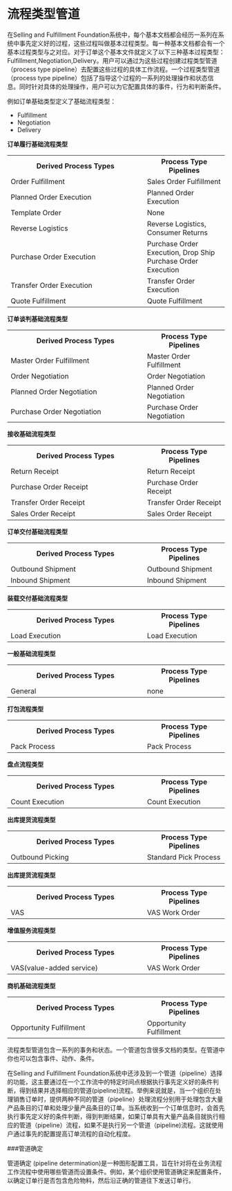 # 流程类型管道


在Selling and Fulfillment Foundation系统中，每个基本文档都会经历一系列在系统中事先定义好的过程，这些过程叫做基本过程类型。每一种基本文档都会有一个基本过程类型与之对应。对于订单这个基本文件就定义了以下三种基本过程类型：Fulfillment,Negotiation,Delivery。用户可以通过为这些过程创建过程类型管道（process type pipeline）去配置这些过程的具体工作流程。一个过程类型管道（process type pipeline）包括了指导这个过程的一系列的处理操作和状态信息。同时针对具体的处理操作，用户可以为它配置具体的事件，行为和判断条件。

例如订单基础类型定义了基础流程类型：
* Fulfillment
* Negotiation
* Delivery

<b>订单履行基础流程类型</b>
<table class="table table-bordered table-striped table-condensed">
  <tr>
    <th width="300px">Derived Process Types</td>
    <th>Process Type Pipelines</td>
  </tr>
  <tr>
    <td>Order Fulfillment </td>
    <td> Sales Order Fulfillment</td>
  </tr>
  <tr>
    <td>Planned Order Execution  </td>
    <td>Planned Order Execution</td>
  </tr>
  <tr>
    <td>Template Order  </td>
    <td>None</td>
  </tr>
  <tr>
    <td>Reverse Logistics </td>
    <td> Reverse Logistics, Consumer Returns</td>
  </tr>
  <tr>
    <td>Purchase Order Execution </td>
    <td> Purchase Order Execution, Drop Ship Purchase Order Execution</td>
  </tr>
  <tr>
    <td>Transfer Order Execution </td>
    <td> Transfer Order Execution</td>
  </tr>
  <tr>
    <td>Quote Fulfillment </td>
    <td> Quote Fulfillment</td>
  </tr>
</table>

<b>订单谈判基础流程类型</b>

<table>
  <tr>
    <th width="300px">Derived Process Types</td>
    <th>Process Type Pipelines</td>
  </tr>
 <tr>
  <td>Master Order Fulfillment</td>
  <td>Master Order Fulfillment</td>
 </tr>
  <tr>
  <td>Order Negotiation</td>
  <td>Order Negotiation</td>
 </tr>
   <tr>
  <td>Planned Order Negotiation</td>
  <td>Planned Order Negotiation</td>
 </tr>
   <tr>
  <td>Purchase Order Negotiation</td>
  <td>Purchase Order Negotiation</td>
 </tr>
</table>



<b>接收基础流程类型</b>
<table>
  <tr>
    <th width="300px">Derived Process Types</td>
    <th>Process Type Pipelines</td>
  </tr>
 <tr>
  <td>Return Receipt</td>
  <td>Return Receipt</td>
 </tr>
  <tr>
  <td>Purchase Order Receipt</td>
  <td>Purchase Order Receipt</td>
 </tr>
   <tr>
  <td>Transfer Order Receipt</td>
  <td>Transfer Order Receipt</td>
 </tr>
   <tr>
  <td>Sales Order Receipt</td>
  <td>Sales Order Receipt</td>
 </tr>
</table>

<b>订单交付基础流程类型</b>
<table>
  <tr>
    <th width="300px">Derived Process Types</td>
    <th>Process Type Pipelines</td>
  </tr>
 <tr>
  <td>Outbound Shipment</td>
  <td>Outbound Shipment</td>
 </tr>
  <tr>
  <td>Inbound Shipment</td>
  <td>Inbound Shipment</td>
 </tr>
</table>

<b>装载交付基础流程类型</b>
<table>
  <tr>
    <th width="300px">Derived Process Types</td>
    <th>Process Type Pipelines</td>
  </tr>
 <tr>
  <td>Load Execution</td>
  <td>Load Execution</td>
 </tr>
</table>

<b>一般基础流程类型</b>
<table>
  <tr>
    <th width="300px">Derived Process Types</td>
    <th>Process Type Pipelines</td>
  </tr>
 <tr>
  <td>General</td>
  <td>none</td>
 </tr>
</table>

<b>打包流程类型</b>
<table>
  <tr>
    <th width="300px">Derived Process Types</td>
    <th>Process Type Pipelines</td>
  </tr>
 <tr>
  <td>Pack Process</td>
  <td>Pack Process</td>
 </tr>
</table>

<b>盘点流程类型</b>
<table>
  <tr>
    <th width="300px">Derived Process Types</td>
    <th>Process Type Pipelines</td>
  </tr>
 <tr>
  <td>Count Execution</td>
  <td>Count Execution</td>
 </tr>
</table>

<b>出库提货流程类型</b>
<table>
  <tr>
    <th width="300px">Derived Process Types</td>
    <th>Process Type Pipelines</td>
  </tr>
 <tr>
  <td>Outbound Picking</td>
  <td>Standard Pick Process</td>
 </tr>
</table>

<b>出库提货流程类型</b>
<table>
  <tr>
    <th width="300px">Derived Process Types</td>
    <th>Process Type Pipelines</td>
  </tr>
 <tr>
  <td>VAS</td>
  <td>VAS Work Order</td>
 </tr>
</table>

<b>增值服务流程类型</b>
<table>
  <tr>
    <th width="300px">Derived Process Types</td>
    <th>Process Type Pipelines</td>
  </tr>
 <tr>
  <td>VAS(value-added service)</td>
  <td>VAS Work Order</td>
 </tr>
</table>

<b>商机基础流程类型</b>
<table>
  <tr>
    <th width="300px">Derived Process Types</td>
    <th>Process Type Pipelines</td>
  </tr>
 <tr>
  <td>Opportunity Fulfillment</td>
  <td>Opportunity Fulfillment</td>
 </tr>
</table>
流程类型管道包含一系列的事务和状态。一个管道包含很多文档的类型。在管道中你也可以包含事件、动作、条件。

在Selling and Fulfillment Foundation系统中还涉及到一个管道（pipeline）选择的功能，这主要通过在一个工作流中的特定时间点根据执行事先定义好的条件判断，得到结果并选择相应的管道(pipeline)流程。举例来说就是，当一个组织在处理销售订单时，提供两种不同的管道（pipeline）处理流程分别用于处理包含大量产品条目的订单和处理少量产品条目的订单。当系统收到一个订单信息时，会首先执行事先定义好的条件判断，得到判断结果，如果订单具有大量产品条目就执行相应的管道（pipeline）流程，如果不是执行另一个管道（pipeline)流程。这就使用户通过事先的配置提高订单流程的自动化程度。

###管道确定

管道确定 (pipeline determination)是一种图形配置工具，旨在针对将在业务流程工作流程中使用哪些管道而设置条件。例如，某个组织使用管道确定来配置条件，以确定订单行是否包含危险物料，然后沿正确的管道往下发送订单行。


